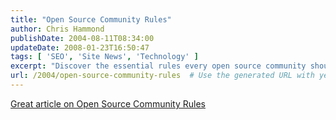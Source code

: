 ```yaml
---
title: "Open Source Community Rules"
author: Chris Hammond
publishDate: 2004-08-11T08:34:00
updateDate: 2008-01-23T16:50:47
tags: [ 'SEO', 'Site News', 'Technology' ]
excerpt: "Discover the essential rules every open source community should follow in this informative article. Learn how to foster collaboration and growth!"
url: /2004/open-source-community-rules  # Use the generated URL with year
---
```

<A href="https://www.sdtimes.com/opinions/guestview_107.htm">Great article on Open Source Community Rules</A>

